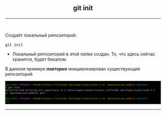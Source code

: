 ## <p style='text-align:center'>git init</p>
---
<br>

Создаёт локальный репозиторий:
```brash=
git init
```
- Локальный репозиторий в этой папке создан. То, что здесь сейчас хранится, будет бекапом.

В данном примере ***повторно*** инициализирован существующий репозиторий

![git init](git.init.PNG)

---